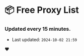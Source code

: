 # :package: Free Proxy List
### Updated every 15 minutes.

- Last updated: `2024-10-02 21:59`

:heart:
